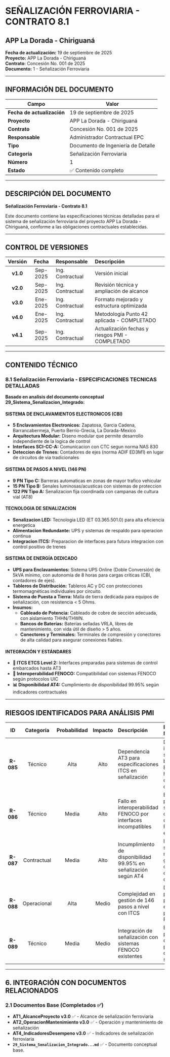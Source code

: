 ﻿# SEÑALIZACIÓN FERROVIARIA - CONTRATO 8.1
## APP La Dorada - Chiriguaná

**Fecha de actualización:** 19 de septiembre de 2025  
**Proyecto:** APP La Dorada - Chiriguaná  
**Contrato:** Concesión No. 001 de 2025  
**Documento:** 1 - Señalización Ferroviaria  

---

## INFORMACIÓN DEL DOCUMENTO

| Campo | Valor |
|-------|-------|
| **Fecha de actualización** | 19 de septiembre de 2025 |
| **Proyecto** | APP La Dorada - Chiriguaná |
| **Contrato** | Concesión No. 001 de 2025 |
| **Responsable** | Administrador Contractual EPC |
| **Tipo** | Documento de Ingeniería de Detalle |
| **Categoría** | Señalización Ferroviaria |
| **Número** | 1 |
| **Estado** | ✅ Contenido completo |

---

## DESCRIPCIÓN DEL DOCUMENTO

**Señalización Ferroviaria - Contrato 8.1**

Este documento contiene las especificaciones técnicas detalladas para el sistema de señalización ferroviaria del proyecto APP La Dorada - Chiriguaná, conforme a las obligaciones contractuales establecidas.

---

## CONTROL DE VERSIONES

| Versión | Fecha | Responsable | Descripción |
|:---:|:---:|:---|:---|
| **v1.0** | Sep-2025 | Ing. Contractual | Versión inicial |
| **v2.0** | Sep-2025 | Ing. Contractual | Revisión técnica y ampliación de alcance |
| **v3.0** | Ene-2025 | Ing. Contractual | Formato mejorado y estructura optimizada |
| **v4.0** | Ene-2025 | Ing. Contractual | Metodología Punto 42 aplicada - COMPLETADO |
| **v4.1** | Sep-2025 | Ing. Contractual | Actualización fechas y riesgos PMI - COMPLETADO |

---

## CONTENIDO TÉCNICO

### 8.1 Señalización Ferroviaria - ESPECIFICACIONES TECNICAS DETALLADAS

**Basado en analisis del documento conceptual 29_Sistema_Senalizacion_Integrado:**

#### **SISTEMA DE ENCLAVAMIENTOS ELECTRONICOS (CBI)**
- **5 Enclavamientos Electronicos:** Zapatosa, Garcia Cadena, Barrancabermeja, Puerto Berrio-Grecia, La Dorada-Mexico
- **Arquitectura Modular:** Diseno modular que permite desarrollo independiente de la logica de control
- **Interfaces SCI-CC-A:** Comunicacion con CTC segun norma NAS 830
- **Deteccion de Trenes:** Contadores de ejes (norma ADIF ED3M1) en lugar de circuitos de via tradicionales

#### **SISTEMA DE PASOS A NIVEL (146 PN)**
- **9 PN Tipo C:** Barreras automaticas en zonas de mayor trafico vehicular
- **15 PN Tipo B:** Senales luminosas/acusticas con sistemas de proteccion
- **122 PN Tipo A:** Senalizacion fija coordinada con campanas de cultura vial (AT8)

#### **TECNOLOGIA DE SENALIZACION**
- **Senalizacion LED:** Tecnologia LED (ET 03.365.501.0) para alta eficiencia energetica
- **Alimentacion Redundante:** UPS y sistemas de respaldo para operacion continua
- **Integracion ITCS:** Preparacion de interfaces para futura integracion con control positivo de trenes

#### **SISTEMA DE ENERGÍA DEDICADO**
- **UPS para Enclavamientos:** Sistema UPS Online (Doble Conversión) de 5kVA mínimo, con autonomía de 8 horas para cargas críticas (CBI, contadores de ejes).
- **Tableros de Distribución:** Tableros AC y DC con protecciones termomagnéticas individuales por circuito.
- **Sistema de Puesta a Tierra:** Malla de tierra dedicada para equipos de señalización, con resistencia < 5 Ohms.
- **Insumos:**
    - **Cableado de Potencia:** Cableado de cobre de sección adecuada, con aislamiento THHN/THWN.
    - **Bancos de Baterías:** Baterías selladas VRLA, libres de mantenimiento, con vida útil de diseño > 5 años.
    - **Conectores y Terminales:** Terminales de compresión y conectores de alta calidad para asegurar conexiones fiables.

#### **INTEGRACIÓN Y ESTÁNDARES**
- **🚂 ITCS ETCS Level 2:** Interfaces preparadas para sistemas de control embarcados hasta AT3
- **🔗 Interoperabilidad FENOCO:** Compatibilidad con sistemas FENOCO según protocolos UIC
- **📊 Disponibilidad AT4:** Cumplimiento de disponibilidad 99.95% según indicadores contractuales

---

## RIESGOS IDENTIFICADOS PARA ANÁLISIS PMI

| ID | Categoría | Probabilidad | Impacto | Descripción | Estrategia de Mitigación |
|:---:|:---:|:---:|:---:|:---|:---|
| **R-085** | Técnico | Alta | Alto | Dependencia AT3 para especificaciones ITCS en señalización | Desarrollar interfaces de señalización basadas en ETCS Level 2 hasta disponibilidad de AT3 |
| **R-086** | Técnico | Media | Alto | Fallo en interoperabilidad FENOCO por interfaces incompatibles | Establecer protocolos de señalización compatibles con sistemas FENOCO existentes |
| **R-087** | Contractual | Media | Alto | Incumplimiento de disponibilidad 99.95% en señalización según AT4 | Implementar sistemas de monitoreo para garantizar cumplimiento de disponibilidad |
| **R-088** | Operacional | Alta | Medio | Complejidad en gestión de 146 pasos a nivel con ITCS | Desarrollar protocolos de prueba específicos para ITCS y FENOCO |
| **R-089** | Técnico | Media | Medio | Integración de señalización con sistemas FENOCO existentes | Establecer procedimientos de fallback para sistemas de señalización |

---

## 6. INTEGRACIÓN CON DOCUMENTOS RELACIONADOS

### 2.1 Documentos Base (Completados ✅)
- **AT1_AlcanceProyecto v3.0** ✅ - Alcance de señalización ferroviaria
- **AT2_OperacionMantenimiento v3.0** ✅ - Operación y mantenimiento de señalización
- **AT4_IndicadoresDesempeno v3.0** ✅ - Indicadores de señalización ferroviaria
- **`29_Sistema_Senalizacion_Integrado...md`** ✅ - Documento conceptual base.

